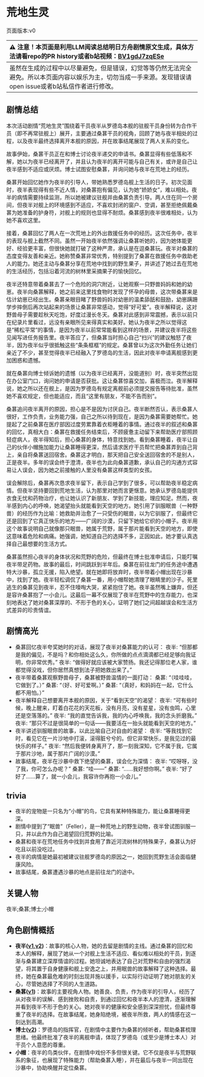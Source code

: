 # 荒地生灵
页面版本:v0
 

| :warning: 注意！本页面是利用LLM阅读总结明日方舟剧情原文生成，具体方法请看repo的PR history或者b站视频：[BV1gdJ7zqESe](https://www.bilibili.com/video/BV1gdJ7zqESe/)         |
|:----------------------------|
| 虽然在生成的过程中以尽量避免，但是错误，幻觉等等仍然无法完全避免。所以本页面内容以娱乐为主，切勿当成一手来源。发现错误请open issue或者b站私信作者进行修改。|



## 剧情总结
本次活动剧情“荒地生灵”围绕着干员夜半从罗德岛本舰的驻舰干员身份转为合作干员（即不再常驻舰上）展开，主要通过桑葚干员的视角，回顾了她与夜半相处的过程，以及夜半最终选择离开本舰的原因，并在故事结尾展现了两人关系的变化。

故事伊始，桑葚干员正在和博士讨论夜半递交的申请书。桑葚显得有些低落和不解，她以为夜半已经离开了，并且认为夜半的离开可能与自己有关，或许是自己让夜半感到不适应或厌烦。博士试图安慰桑葚，并询问她与夜半在荒地上的经历。

桑葚开始回忆她作为夜半的引导人，带她熟悉罗德岛舰上生活的日子。初次见面时，夜半表现得有些不近人情，对桑葚抱有偏见，认为她“娇娇女”，难以相处。夜半的病情需要持续监测，所以她被建议驻舰并由桑葚负责引导。两人住在同一个房间，但夜半对舰上的环境感到不适应，不喜欢封闭的窗户、空调，甚至拒绝佩戴桑葚为她准备的护身符，对舰上的规则也显得不耐烦。桑葚感到夜半很难相处，认为她不喜欢这里。

接着，桑葚回忆了两人在一次荒地上的外出救援任务中的经历。这次任务中，夜半的表现与舰上截然不同。虽然一开始夜半依然强调让桑葚听她的，因为她体能更好、经验更丰富，但很快她就打破了这种严肃，承认是在逗桑葚玩。夜半对桑葚的态度变得友善和亲近。她称赞桑葚非常优秀，特别提到了桑葚在救援任务中救助老人的能力。她还主动与桑葚分享在荒地中找到的野生果子，并讲述了她过去在荒地的生活经历，包括沿着河流的树林里采摘果子的愉快回忆。

夜半还特意带着桑葚去了一个危险的洞穴附近，让她观察一只野兽妈妈和她的幼崽。夜半向桑葚解释，她之前来这里找食物时发现了怀孕的母兽，这次带桑葚来是估计幼崽已经出生。桑葚亲眼目睹了野兽妈妈对幼崽的温柔舔舐和鼓励，幼崽蹒跚学步摔倒后再次站起来的场景让桑葚非常感动，觉得“好可爱”。夜半解释说，这对野兽母子需要趁秋天吃饱，好度过漫长冬天。桑葚对此感到非常震撼，表示以前只在纪录片里看过，远没有亲眼所见来得真实和美好。她认为夜半之所以觉得这是“稀松平常”的事情，是因为夜半以前常常能看到这样的场景，并建议夜半将这些见闻写进任务报告里。夜半答应了，但桑葚当时担心自己“扫兴”的建议触怒了夜半，因为夜半似乎很抵触这些“条条框框”的规定。桑葚曾以为这次外勤任务让她们亲近了不少，甚至觉得夜半已经融入了罗德岛的生活，因此对夜半申请离舰感到更加困惑和遗憾。

就在桑葚向博士倾诉她的遗憾（以为夜半已经离开，没能道别）时，夜半突然出现在办公室门口，询问她的申请是否获批。这让桑葚惊喜交加，喜极而泣。夜半解释说，她之所以还在舰上，是因为罗德岛有规定离舰前必须提交报告等待批准，虽然她不喜欢规定，但也能适应，而且“这里有朋友，不能不告而别”。

桑葚追问夜半离开的原因，担心是不是因为讨厌自己。夜半断然否认，表示桑葚人很好，工作负责，业务能力强，自己之所以待到现在，是因为桑葚需要她帮忙。她提起了之前桑葚在医疗部因过度劳累靠着衣柜睡着的事情。通过夜半的叙述和桑葚的回忆，真相大白：桑葚在救援任务结束后，不顾疲惫主动留下来帮助医疗部照顾轻症病人，夜半得知后，担心桑葚的身体，特意找到她。看到桑葚睡着，夜半让自己的伙伴小帽施加能力让桑葚睡得更深，然后请求医疗干员帮忙把桑葚弄到自己背上，亲自将桑葚送回宿舍。桑葚这才明白，那天把自己安全送回宿舍的不是别人，正是夜半。多年的误会终于澄清，夜半也为此向桑葚道歉，承认自己的沟通方式容易让人误会，因为她之前接触的人里没有桑葚这样类型的女孩。

误会解除后，桑葚再次恳求夜半留下，表示自己学到了很多，可以帮助夜半稳定病情。但夜半坚持要回到荒地生活，认为那里对她而言更惬意。她承认罗德岛能提供衣食无忧和药物治疗，也让她认识了新朋友、学到了新技能，理应知足。然而，夜半感到内心的呼唤，她渴望抬头就能看到天空的地方。她引用了驯服眠兽（一种野兽）的经历作为比喻：她救助并治愈了一只受伤的眠兽，以为它驯服了，但最终它还是回到了它真正快乐的地方——广阔的沙漠，只留下她给它织的小帽子。夜半用这个故事说明自己就像那只眠兽，她属于荒野，属于那片能看到天空的地方，即使这意味着危险和病痛。她强调，她知道自己的选择不多，正因如此，她才要认真选择自己最想要的生活方式。

桑葚虽然担心夜半的身体状况和荒野的危险，但最终在博士批准申请后，只能叮嘱夜半带足药物。故事的最后，时间跳跃到半年后。桑葚在前往龙门的任务途中遭遇特大沙暴，孤立无援，陷入绝望。就在她即将放弃时，夜半带着小帽出现在沙暴中，找到了她。夜半轻松调侃了桑葚一番，用小帽帮她清理了眼睛里的沙子。死里逃生的桑葚见到夜半，忍不住嚎啕大哭，紧紧抱住了她。夜半虽然嘴上嫌弃，但还是容许桑葚抱了一小会儿。这最后一幕不仅展现了夜半在荒野中的生存能力，也深刻地表达了她对桑葚深厚的、不形于色的关心，证明了她们之间超越误会和生活方式差异的珍贵情谊。
## 剧情高光
- 桑葚回忆夜半夸奖她时的对话，展现了夜半对桑葚能力的认可：
  夜半: “但那都是我的偏见，不是吗？和你相处这么久，你所做的点点滴滴都已经足够向我证明，你非常优秀。”
  夜半: “做得好就应该被大家赞扬。我还记得那位老人家，谁都觉得没戏，但你居然真想到法子把她救出来了。”
- 夜半带着桑葚观察野兽母子，桑葚被野兽温情的一面打动：
  桑葚: “（哇哇哇，它做到了。）”
  桑葚: “（好、好可爱啊。）”
  桑葚: “（真好，和妈妈在一起，它什么都不用怕。）”
- 夜半解释自己想要离开本舰的原因，关于“看到天空”的渴望：
  夜半: “可有些时候，晚上醒来，盯着白花花的天花板，没有月亮，没有星星，没有虫鸣，心里还是空落落的。”
  夜半: “我的直觉告诉我，我的内心呼唤我，我的念头折磨我。”
  夜半: “那只不过是很简单的一句话——我要活在一抬头就能看到天空的地方。”
- 夜半讲述驯服眠兽的故事，以此比喻自己对自由的渴望：
  夜半: “等我找到它时，看见它在一片沙地中打滚，滚得脏兮兮的。但它非常快乐，是我见过的最快乐的样子。”
  夜半: “然后我便转身离开了，那一刻我深知，它不属于我，它属于那片沙地，属于那片广阔的沙漠。”
- 故事结尾，夜半在沙暴中救下绝望的桑葚，误会化为深情：
  夜半: “哎呀呀，没了我，你可怎么办呢？”
  桑葚: “哇——”
  桑葚: “......我好想你啊。”
  夜半: “好了好了......算了，就一小会儿，我容许你再抱一小会儿。”
## trivia
- 夜半的宠物是一只名为“小帽”的鸟，它具有某种特殊能力，能让桑葚睡得更深。
- 剧情中提到了“眠兽”（Feller），是一种荒地上的野生动物，夜半曾试图驯服一只，并以此作为自己渴望回归荒野的比喻。
- 桑葚和夜半在荒地任务中找到并食用了靠近河流树林的特殊果子，桑葚认为好吃且以前没吃过。
- 夜半的病情是她最初被建议驻舰罗德岛的原因之一，她回到荒野生活会面临健康风险。
- 故事结尾，桑葚遭遇沙暴的地点是前往龙门的途中。
## 关键人物
夜半;桑葚;博士;小帽
## 角色剧情概括
-   **夜半([v1](../chars/char_476_blkngt.md),[v2](../char_v3/char_476_blkngt.md))**：故事的核心人物，她的去留是剧情的主线。通过桑葚的回忆和本人的解释，展现了她从一个对舰上生活不适应、看似难以相处的干员，到逐渐与桑葚建立深厚情谊的过程。她坦诚地表达了自己对荒野和自由的强烈渴望，将其置于自身健康和舰上安逸之上，并用眠兽的故事解释了这种选择。最终，她在桑葚最危难的时刻出现并施以援手，以实际行动证明了她对朋友的关心，尽管她选择了不同的人生道路。
-   **桑葚([v1](../chars/char_473_mberry.md))**：故事的主要视角人物。她善良、负责，作为夜半的引导人，经历了从对夜半的误解、感到挫败和自责，到通过回忆和夜半本人的澄清，逐渐理解并看到夜半不形于色的关心。她对夜半的健康和安全感到深深担忧，但最终尊重了夜半的选择。在故事结尾，她身陷绝境，被夜半所救，两人的情感在这一刻达到高潮。
-   **博士([v2](../char_v3/extended_char_bo_shi.md))**：罗德岛的指挥官，在剧情中主要作为桑葚的倾听者，帮助桑葚梳理思绪。他最终批准了夜半的离舰申请，体现了罗德岛（或至少是博士本人）对干员个人意愿的尊重。
-   **小帽**：夜半的鸟类伙伴，在剧情中戏份不多但很关键。它不仅是夜半与荒野联系的象征，也展现了特殊能力（帮助桑葚入睡），并在最后与夜半一同出现在沙暴中，协助唤醒并定位桑葚。
